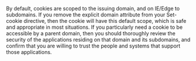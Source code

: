 By default, cookies are scoped to the issuing domain, and on IE/Edge to subdomains.
If you remove the explicit domain attribute from your Set-cookie directive, then the cookie will have this default scope, which is safe and appropriate in most situations.
If you particularly need a cookie to be accessible by a parent domain, then you should thoroughly review the security of the applications residing on that domain and its subdomains, and confirm that you are willing to trust the people and systems that support those applications.